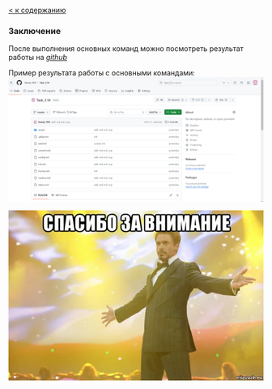 [< к содержанию](./readme.md)

### Заключение ###

После выполнения основных команд можно посмотреть результат работы на <u>*[github](https://github.com)*</u>

Пример результата работы с основными командами:
![Работа с основными командами](./assets/conclusion.png)


![Спасибо за внимание!](./assets/end.png)